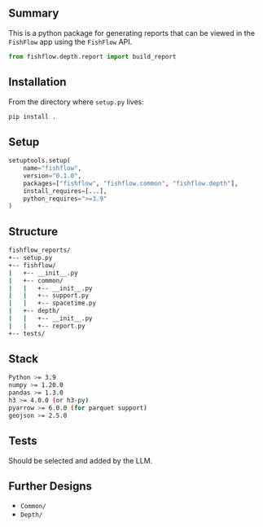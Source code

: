 ## Summary
This is a python package for generating reports that can be viewed in the `FishFlow` app using the `FishFlow` API. 

```python
from fishflow.depth.report import build_report
```

## Installation
From the directory where `setup.py` lives:
```bash
pip install .
```

## Setup
```python
setuptools.setup(
    name="fishflow",
    version="0.1.0",
    packages=["fishflow", "fishflow.common", "fishflow.depth"],
    install_requires=[...],
    python_requires=">=3.9"
)
```
## Structure
```bash
fishflow_reports/
+-- setup.py
+-- fishflow/
|   +-- __init__.py
|   +-- common/
|   |   +-- __init__.py
|   |   +-- support.py
|   |   +-- spacetime.py
|   +-- depth/
|   |   +-- __init__.py
|   |   +-- report.py
+-- tests/
```

## Stack
```bash
Python >= 3.9
numpy >= 1.20.0
pandas >= 1.3.0
h3 >= 4.0.0 (or h3-py)
pyarrow >= 6.0.0 (for parquet support)
geojson >= 2.5.0
```

## Tests
Should be selected and added by the LLM. 

## Further Designs
- `Common/`
- `Depth/`

